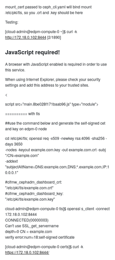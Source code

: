 mount_cert passed to ceph_cli.yaml will bind mount /etc/pki/tls, so you .crt and .key should be here








Testing:



[cloud-admin@edpm-compute-0 ~]$ curl -k http://172.18.0.102:8444                                                                                                                      [2/1890]
<!DOCTYPE html><html lang="en-US" dir="ltr"><head>
  <meta charset="utf-8">
  <title>Ceph</title>

  <meta name="viewport" content="width=device-width, initial-scale=1, shrink-to-fit=no">
  <link rel="icon" type="image/x-icon" id="cdFavicon" href="favicon.ico">
<style>@charset "UTF-8";:root{--white:#fff;--gray-100:#f8f9fa;--gray-200:#e9ecef;--gray-300:#dee2e6;--gray-400:#ced4da;--gray-500:#adb5bd;--gray-600:#6c757d;--gray-700:#495057;--gray-800:#34
3a40;--gray-900:#212529;--black:#000;--blue:#007bff;--indigo:#6610f2;--purple:#6f42c1;--pink:#a94442;--red:#dc3545;--orange:#fd7e14;--yellow:#d48200;--green:#008a00;--teal:#20c997;--cyan:#17
a2b8;--barley-white:#fcecba;--primary:#25828e;--primary-500:#2b99a8;--secondary:#374249;--success:#008a00;--info:#25828e;--warning:#d48200;--danger:#dc3545;--light:#f8f9fa;--dark:#343a40;--g
reen-300:#6ec664;--cyan-300:#009596;--purple-300:#a18fff;--light-blue-300:#35caed;--gold-300:#f4c145;--light-green-300:#ace12e;--accent:#25828e;--warning-dark:#fd7e14;--fg-color-over-dark-bg
:#fff;--fg-hover-color-over-dark-bg:#adb5bd;--body-color-bright:#f8f9fa;--body-bg:#fff;--body-color:#212529;--body-bg-alt:#e9ecef;--health-color-error:#dc3545;--health-color-healthy:#008a00;
--health-color-warning:#d48200;--health-color-warning-800:#9d6d10;--chart-color-red:#dc3545;--chart-color-blue:#06c;--chart-color-orange:#ef9234;--chart-color-yellow:#f6d173;--chart-color-gr
een:#008a00;--chart-color-gray:#ededed;--chart-color-cyan:#2b99a8;--chart-color-light-gray:#f0f0f0;--chart-color-slight-dark-gray:#d7d7d7;--chart-color-dark-gray:#afafaf;--chart-color-purple
:#3c3d99;--chart-color-white:#fff;--chart-color-center-text:#151515;--chart-color-center-text-description:#72767b;--chart-color-tooltip-background:#000;--chart-danger:#c9190b;--chart-color-s
trong-blue:#0078c8;--chart-color-translucent-blue:#0096dc80;--font-family-sans-serif:"Helvetica Neue", Helvetica, Arial, "Noto Sans", sans-serif, "Apple Color Emoji", "Segoe UI Emoji", "Sego
e UI Symbol", "Noto Color Emoji";--card-cap-bg:#f8f9fa;--grid-gutter-width:30px;--datatable-divider-color:rgba(0, 0, 0, .09);--nav-tabs-margin-bottom:1rem;--tooltip-color:#fff;--tooltip-bg:#
212529;--tooltip-opacity:1;--screen-sm-min:576px;--screen-md-min:768px;--screen-lg-min:992px;--screen-xl-min:1200px;--screen-xs-max:575px;--screen-sm-max:767px;--screen-md-max:991px;--screen
-lg-max:1199px;--navbar-height:43px}:root{--bs-blue:#007bff;--bs-indigo:#6610f2;--bs-purple:#6f42c1;--bs-pink:#a94442;--bs-red:#dc3545;--bs-orange:#fd7e14;--bs-yellow:#d48200;--bs-green:#008
a00;--bs-teal:#20c997;--bs-cyan:#17a2b8;--bs-white:#fff;--bs-gray:#6c757d;--bs-gray-dark:#343a40;--bs-accent:#25828e;--bs-warning-dark:#fd7e14;--bs-primary:#25828e;--bs-secondary:#374249;--b
s-success:#008a00;--bs-info:#25828e;--bs-warning:#d48200;--bs-danger:#dc3545;--bs-light:#f8f9fa;--bs-dark:#343a40;--bs-font-sans-serif:"Helvetica Neue", Helvetica, Arial, "Noto Sans", sans-s
erif, "Apple Color Emoji", "Segoe UI Emoji", "Segoe UI Symbol", "Noto Color Emoji";--bs-font-monospace:SFMono-Regular, Menlo, Monaco, Consolas, "Liberation Mono", "Courier New", monospace;--
bs-gradient:linear-gradient(180deg, rgba(255, 255, 255, .15), rgba(255, 255, 255, 0))}*,*:before,*:after{box-sizing:border-box}@media (prefers-reduced-motion: no-preference){:root{scroll-beh
avior:smooth}}body{margin:0;font-family:var(--bs-font-sans-serif);font-size:1rem;font-weight:400;line-height:1.5;color:#212529;background-color:#fff;-webkit-text-size-adjust:100%;-webkit-tap
-highlight-color:rgba(0,0,0,0)}html{background-color:#fff}html,body{font-size:12px;height:100%;width:100%}</style><link rel="stylesheet" href="styles.84a45510313e718c.css" media="print" onlo
ad="this.media='all'"><noscript><link rel="stylesheet" href="styles.84a45510313e718c.css"></noscript></head>
<body>
  <noscript>
    <div class="noscript container"
         ng-if="false">
      <div class="jumbotron alert alert-danger">
        <h2 i18n>JavaScript required!</h2>
        <p i18n>A browser with JavaScript enabled is required in order to use this service.</p>
        <p i18n>When using Internet Explorer, please check your security settings and add this address to your trusted sites.</p>
      </div>
    </div>
  </noscript>

  <cd-root></cd-root>
<script src="runtime.4bd595c16d7c473d.js" type="module"></script><script src="polyfills.4b60b22744014b0b.js" type="module"></script><script src="scripts.cfd741a72b67f696.js" defer></script><
script src="main.8be028f171baab96.js" type="module"></script>

==========
with tls


##use the command below and generate the self-signed cet and key on edpm-0 node

cd /etc/pki/tls;
openssl req -x509 -newkey rsa:4096 -sha256 -days 3650 \
  -nodes -keyout example.com.key -out example.com.crt -subj "/CN=example.com" \
  -addext "subjectAltName=DNS:example.com,DNS:*.example.com,IP:10.0.0.1"



#cifmw_cephadm_dashboard_crt: "/etc/pki/tls/example.com.crt"
#cifmw_cephadm_dashboard_key: "/etc/pki/tls/example.com.key"


cloud-admin@edpm-compute-0 tls]$ openssl s_client -connect 172.18.0.102:8444   
CONNECTED(00000003)                                                          
Can't use SSL_get_servername                                                                                                                                                                 
depth=0 CN = example.com                                                     
verify error:num=18:self-signed certificate 



[cloud-admin@edpm-compute-0 certs]$ curl -k https://172.18.0.102:8444/                                                                                                                        
<!DOCTYPE html><html lang="en-US" dir="ltr"><head>                                                                                                                                            
  <meta charset="utf-8">                                                                                                                                                                      
  <title>Ceph</title>                                                                                                                                                                         
                                                                                                            
  <meta name="viewport" content="width=device-width, initial-scale=1, shrink-to-fit=no">
